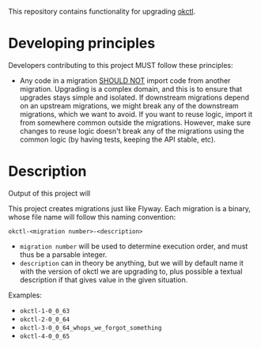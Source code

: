 This repository contains functionality for upgrading [okctl](https://github.com/oslokommune/okctl).

# Developing principles

Developers contributing to this project MUST follow these principles:

* Any code in a migration [SHOULD NOT](https://www.ietf.org/rfc/rfc2119.txt) import code from another migration.
  Upgrading is a complex domain, and this is to ensure that upgrades stays simple and isolated. If downstream migrations
  depend on an upstream migrations, we might break any of the downstream migrations, which we want to avoid. If you want
  to reuse logic, import it from somewhere common outside the migrations. However, make sure changes to reuse logic
  doesn't break any of the migrations using the common logic (by having tests, keeping the API stable, etc).

# Description

Output of this project will

This project creates migrations just like Flyway. Each migration is a binary, whose file name will follow this naming
convention:

```
okctl-<migration number>-<description>
```

* `migration number` will be used to determine execution order, and must thus be a parsable integer.
* `description` can in theory be anything, but we will by default name it with the version of okctl we are upgrading
to, plus possible a textual description if that gives value in the given situation.

Examples:
* `okctl-1-0_0_63`
* `okctl-2-0_0_64`
* `okctl-3-0_0_64_whops_we_forgot_something`
* `okctl-4-0_0_65`

